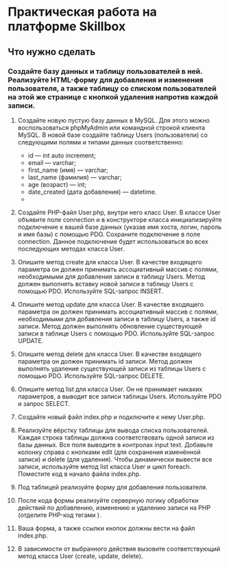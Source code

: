 
# Практическая работа на платформе Skillbox 


 ## Что нужно сделать
 ### Создайте базу данных и таблицу пользователей в ней. Реализуйте HTML-форму для добавления и изменения пользователя, а также таблицу со списком пользователей на           этой же странице с кнопкой удаления напротив каждой записи.

1. Создайте новую пустую базу данных в MySQL. Для этого можно воспользоваться phpMyAdmin или командной строкой клиента MySQL.
В новой базе создайте таблицу Users (пользователи) со следующими полями и типами данных соответственно:

   + id — int auto increment;
   + email — varchar;
   + first_name (имя) — varchar; 
   + last_name (фамилия) — varchar; 
   + age (возраст) — int; 
   + date_created (дата добавления) — datetime.
   + 
2. Создайте PHP-файл User.php, внутри него класс User. В классе User объявите поле 
connection и в конструкторе класса инициализируйте подключение к вашей базе данных (указав имя хоста, логин, пароль и имя базы) с помощью PDO. Сохраните 
подключение в поле connection. Данное подключение будет использоваться во всех последующих методах класса User.

3. Опишите метод create для класса User. В качестве входящего параметра он должен принимать ассоциативный массив с полями, необходимыми для добавления записи в таблицу Users. Метод должен выполнять вставку новой записи в таблицу Users с помощью PDO. Используйте SQL-запрос INSERT.
 
4. Опишите метод update для класса User. В качестве входящего параметра он должен принимать ассоциативный массив с полями, необходимыми для добавления записи в таблицу Users, а также id записи. Метод должен выполнять обновление существующей записи в таблице Users с помощью PDO. Используйте SQL-запрос UPDATE.

5. Опишите метод delete для класса User. В качестве входящего параметра он должен принимать id записи. Метод должен выполнять удаление существующей записи из таблицы Users с помощью PDO. Используйте SQL-запрос DELETE.

6. Опишите метод list для класса User. Он не принимает никаких параметров, а выводит все записи таблицы Users. Используйте PDO и запрос SELECT.

7. Создайте новый файл index.php и подключите к нему User.php.

8. Реализуйте вёрстку таблицы для вывода списка пользователей. Каждая строка таблицы должна соответствовать одной записи из базы данных. Все поля выводите в контролах input text. Добавьте колонку справа с кнопками edit (для сохранения изменённой записи) и delete (для удаления). Чтобы динамически вывести все записи, используйте метод list класса User и цикл foreach. Поместите код в начало файла index.php.

9. Под таблицей реализуйте форму для добавления пользователя.

10. После кода формы реализуйте серверную логику обработки действий по добавлению, изменению и удалению записи на PHP (отделите PHP-код тегами <?php ?>).

11. Ваша форма, а также ссылки кнопок должны вести на файл index.php.

12. В зависимости от выбранного действия вызовите соответствующий метод класса User (create, update, delete). 
